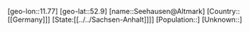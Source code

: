 ﻿---
location: [52.9,11.77]
type: City
tags:
- geo/City


SpocWebEntityId: 34167
isDeleted: false
confidential: public

---
[geo-lon::11.77]
[geo-lat::52.9]
[name::Seehausen@Altmark]
[Country::[[Germany]]]
[State:[[../../Sachsen-Anhalt]]]]
[Population::]
[Unknown::]

